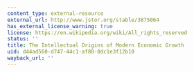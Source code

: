 ```yaml
---
content_type: external-resource
external_url: http://www.jstor.org/stable/3875064
has_external_license_warning: true
license: https://en.wikipedia.org/wiki/All_rights_reserved
status: ''
title: The Intellectual Origins of Modern Economic Growth
uid: d44ad560-d747-44c1-af80-0dc1e3f12b10
wayback_url: ''
---
```

